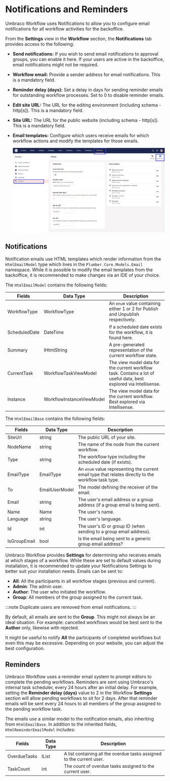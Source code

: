 # Notifications and Reminders

Umbraco Workflow uses Notifications to allow you to configure email notifications for all workflow activities for the backoffice.

From the **Settings** view in the **Workflow** section, the **Notifications** tab provides access to the following:

- **Send notifications:** If you wish to send email notifications to approval groups, you can enable it here. If your users are active in the backoffice, email notifications might not be required.
- **Workflow email:** Provide a sender address for email notifications. This is a mandatory field.
- **Reminder delay (days):** Set a delay in days for sending reminder emails for outstanding workflow processes. Set to 0 to disable reminder emails.
- **Edit site URL:** The URL for the editing environment (including schema - http[s]). This is a mandatory field.
- **Site URL:** The URL for the public website (including schema - http[s]). This is a mandatory field.
- **Email templates:** Configure which users receive emails for which workflow actions and modify the templates for those emails.
  
  ![Notifications tab in the Workflow Section](images/Notifications_tab.png)

## Notifications

Notification emails use HTML templates which render information from the `HtmlEmailModel` type which lives in the `Plumber.Core.Models.Email` namespace. While it is possible to modify the email templates from the backoffice, it is recommended to make changes via an IDE of your choice.

The `HtmlEmailModel` contains the following fields:

| Fields        | Data Type                 | Description                                                                                                      |
|---------------|---------------------------|------------------------------------------------------------------------------------------------------------------|
| WorkflowType  | WorkflowType              | An `enum` value containing either 1 or 2 for Publish and Unpublish respectively.                                   |
| ScheduledDate | DateTime                  | If a scheduled date exists for the workflow, it is found here.                                                   |
| Summary       | IHtmlString               | A pre-generated representation of the current workflow state.                                                    |
| CurrentTask   | WorkflowTaskViewModel     | The view model data for the current workflow task. Contains a lot of useful data, best explored via Intellisense.|
| Instance      | WorkflowInstanceViewModel | The view model data for the current workflow. Best explored via Intellisense.                                    |

The `HtmlEmailBase` contains the following fields:

| Fields       | Data Type      | Description                                                                                         |
|--------------|----------------|-----------------------------------------------------------------------------------------------------|
| SiteUrl      | string         | The public URL of your site.                                                                        |
| NodeName     | string         | The name of the node from the current workflow.                                                     |
| Type         | string         | The workflow type including the scheduled date (if exists).                                         |
| EmailType    | EmailType      | An `enum` value representing the current email type that relates directly to the workflow task type.  |
| To           | EmailUserModel | The model defining the receiver of the email.                                                       |
| Email        | string         | The user's email address or a group address (if a group email is being sent).                       |
| Name         | Name           | The user's name.                                                                                    |
| Language     | string         | The user's language.                                                                                |
| Id           | int            | The user's ID or group ID (when sending to a group email address).                                  |
| IsGroupEmail | bool           | Is the email being sent to a generic group email address?                                           |

Umbraco Workflow provides **Settings** for determining who receives emails at which stages of a workflow. While these are set to default values during installation, it is recommended to update your Notifications Settings to better suit your installation needs. Emails can be sent to:

- **All**: All the participants in all workflow stages (previous and current).
- **Admin**: The admin user.
- **Author**: The user who initiated the workflow.
- **Group**: All members of the group assigned to the current task.

:::note
Duplicate users are removed from email notifications.
:::

By default, all emails are sent to the **Group**. This might not always be an ideal situation. For example: cancelled workflows would be best sent to the **Author** only, likewise with rejected.

It might be useful to notify **All** the participants of completed workflows but even this may be excessive. Depending on your website, you can adjust the best configuration.

## Reminders

Umbraco Workflow uses a reminder email system to prompt editors to complete the pending workflows. Reminders are sent using Umbraco's internal task scheduler, every 24 hours after an initial delay. For example, setting the **Reminder delay (days)** value to 2 in the Workflow **Settings** section will allow pending workflows to sit for 2 days. After that reminder emails will be sent every 24 hours to all members of the group assigned to the pending workflow task.

The emails use a similar model to the notification emails, also inheriting from `HtmlEmailBase`. In addition to the inherited fields, `HtmlReminderEmailModel` includes:

| Fields       | Data Type                     | Description                                                           |
|--------------|-------------------------------|-----------------------------------------------------------------------|
| OverdueTasks | IList<WorkflowTaskViewModel>  | A list containing all the overdue tasks assigned to the current user. |
| TaskCount    | int                           | The count of overdue tasks assigned to the current user.              |
